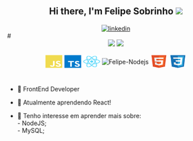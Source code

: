 <div align="center">
  <h2> Hi there, I'm Felipe Sobrinho  <img src="https://raw.githubusercontent.com/kaueMarques/kaueMarques/master/hi.gif" width="25px"> </h1>
  <a href="https://www.linkedin.com/in/felipesobrinho/" target="_blank">
  <img align="center" src="https://img.shields.io/badge/-felipesobrinho-05122A?style=flat&logo=linkedin" alt="linkedin"/>
  </a>
</div>
#
<div align="center">
  <a href="https://github.com/felipesobrinho"> </a>
  <img height="180em" src="https://github-readme-stats.vercel.app/api?username=felipesobrinho&show_icons=true&theme=dracula&include_all_commits=true&count_private=true"/>
  <img height="180em" src="https://github-readme-stats.vercel.app/api/top-langs/?username=felipesobrinho&layout=compact&langs_count=7&theme=dracula"/>
</div>
  
  <div style="display: inline_block" align ="center"><br>
  <img align="center" alt="Felipe-Js" height="30" width="40" src="https://raw.githubusercontent.com/devicons/devicon/master/icons/javascript/javascript-plain.svg">
  <img align="center" alt="Felipe-Ts" height="30" width="40" src="https://raw.githubusercontent.com/devicons/devicon/master/icons/typescript/typescript-plain.svg">
  <img align="center" alt="Felipe-React" height="30" width="40" src="https://raw.githubusercontent.com/devicons/devicon/master/icons/react/react-original.svg">
  <img align="center" alt="Felipe-Nodejs" height="30" width="40" src="https://cdn.jsdelivr.net/gh/devicons/devicon/icons/nodejs/nodejs-original.svg">
  <img align="center" alt="Felipe-HTML" height="30" width="40" src="https://raw.githubusercontent.com/devicons/devicon/master/icons/html5/html5-original.svg">
  <img align="center" alt="Felipe-CSS" height="30" width="40" src="https://raw.githubusercontent.com/devicons/devicon/master/icons/css3/css3-original.svg">
  </div>
  
  #
  
- 🔭 FrontEnd Developer

- 🌱 Atualmente aprendendo React! 

- 🚀 Tenho interesse em aprender mais sobre: <br>
      - NodeJS; <br>
      - MySQL; <br>
  
